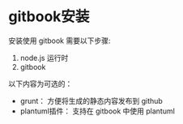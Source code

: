gitbook安装
===========

安装使用 gitbook 需要以下步骤:

1. node.js 运行时
2. gitbook

以下内容为可选的：

* grunt： 方便将生成的静态内容发布到 github
* plantuml插件： 支持在 gitbook 中使用 plantuml





